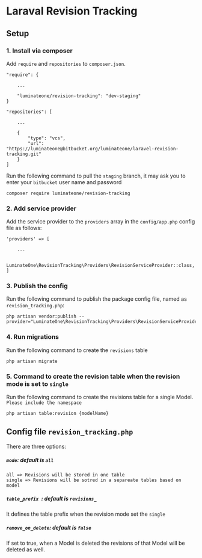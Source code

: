 # Laraval Revision Tracking

## Setup
### 1. Install via composer

Add ```require``` and ```repositories``` to ```composer.json```.
```$json
"require": {
    
    ...
    
    "luminateone/revision-tracking": "dev-staging"
}

"repositories": [

    ...
    
    {
        "type": "vcs",
        "url":  "https://luminateone@bitbucket.org/luminateone/laravel-revision-tracking.git"
    }
]
```

Run the following command to pull the ```staging``` branch, it may ask you to enter your ```bitbucket``` user name and password
```
composer require luminateone/revision-tracking
```

### 2. Add service provider
Add the service provider to the ```providers``` array in the ```config/app.php``` config file as follows:
```$json
'providers' => [

    ...

    LuminateOne\RevisionTracking\Providers\RevisionServiceProvider::class,
]
```

### 3. Publish the config
Run the following command to publish the package config file, named as ```revision_tracking.php```:
```
php artisan vendor:publish --provider="LuminateOne\RevisionTracking\Providers\RevisionServiceProvider"
```

### 4. Run migrations
Run the following command to create the ```revisions``` table
```
php artisan migrate
```

### 5. Command to create the revision table when the revision mode is set to ```single```
Run the following command to create the revisions table for a single Model.
```Please include the namespace```
```
php artisan table:revision {modelName}
```

## Config file ```revision_tracking.php```
There are three options:
##### ```mode```: default is ```all```
    all => Revisions will be stored in one table
    single => Revisions will be sotred in a separeate tables based on model
    
##### ```table_prefix ```: default is ```revisions_```
It defines the table prefix when the revision mode set the ```single```

##### ```remove_on_delete```: default is ```false```
If set to true, when a Model is deleted the revisions of that Model will be deleted as well.